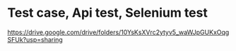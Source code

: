 # Test case, Api test, Selenium test
https://drive.google.com/drive/folders/10YsKsXVrc2ytyv5_waWJpGUKxOqgSFUk?usp=sharing
